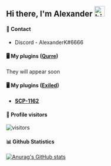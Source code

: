 ## Hi there, I'm Alexander <img src="https://user-images.githubusercontent.com/1303154/88677602-1635ba80-d120-11ea-84d8-d263ba5fc3c0.gif" width="28px" alt="hi">

#### 💬 Contact
- Discord - AlexanderK#6666

#### 🖥 My plugins ([Qurre](https://github.com/Qurre-Team/Qurre-sl))
They will appear soon

#### 🖥 My plugins ([Exiled](https://github.com/Exiled-Team/EXILED))
- [**SCP-1162**](https://github.com/AlexanderK666/SCP-1162)

#### 👋 Profile visitors
![visitors](https://visitor-badge.glitch.me/badge?page_id=alexanderk666.alexanderk666)

#### 📊 Github Statistics
[![Anurag's GitHub stats](https://github-readme-stats.vercel.app/api?username=alexanderk666&hide=contribs,prs&theme=gruvbox)](https://github.com/anuraghazra/github-readme-stats)
